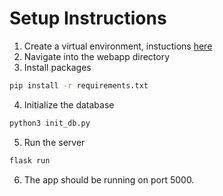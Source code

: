 Setup Instructions
==================
1. Create a virtual environment, instuctions [here](https://packaging.python.org/guides/installing-using-pip-and-virtual-environments/)
2. Navigate into the webapp directory
3. Install packages
```sh
pip install -r requirements.txt
```
4. Initialize the database
```sh
python3 init_db.py
```
5. Run the server
```sh
flask run
```
6. The app should be running on port 5000.
